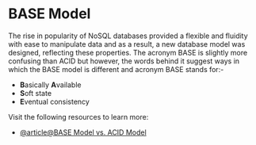 # BASE Model

The rise in popularity of NoSQL databases provided a flexible and fluidity with ease to manipulate data and as a result, a new database model was designed, reflecting these properties. The acronym BASE is slightly more confusing than ACID but however, the words behind it suggest ways in which the BASE model is different and acronym BASE stands for:-

- **B**asically **A**vailable
- **S**oft state
- **E**ventual consistency

Visit the following resources to learn more:

- [@article@BASE Model vs. ACID Model](https://www.geeksforgeeks.org/acid-model-vs-base-model-for-database/)